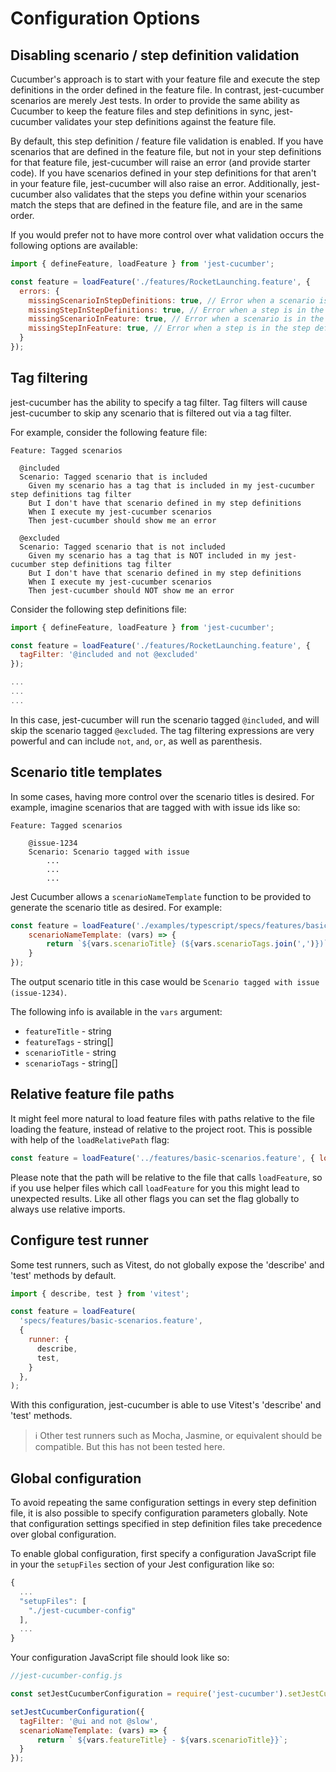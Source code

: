 # Configuration Options

## Disabling scenario / step definition validation

Cucumber's approach is to start with your feature file and execute the step definitions in the order defined in the feature file. In contrast, jest-cucumber scenarios are merely Jest tests. In order to provide the same ability as Cucumber to keep the feature files and step definitions in sync, jest-cucumber validates your step definitions against the feature file.

By default, this step definition / feature file validation is enabled. If you have scenarios that are defined in the feature file, but not in your step definitions for that feature file, jest-cucumber will raise an error (and provide starter code). If you have scenarios defined in your step definitions for that aren't in your feature file, jest-cucumber will also raise an error. Additionally, jest-cucumber also validates that the steps you define within your scenarios match the steps that are defined in the feature file, and are in the same order. 

If you would prefer not to have more control over what validation occurs the following options are available:

```javascript
import { defineFeature, loadFeature } from 'jest-cucumber';

const feature = loadFeature('./features/RocketLaunching.feature', {
  errors: {
    missingScenarioInStepDefinitions: true, // Error when a scenario is in the feature file, but not in the step definition
    missingStepInStepDefinitions: true, // Error when a step is in the feature file, but not in the step definitions
    missingScenarioInFeature: true, // Error when a scenario is in the step definitions, but not in the feature
    missingStepInFeature: true, // Error when a step is in the step definitions, but not in the feature
  }
});
```

## Tag filtering

jest-cucumber has the ability to specify a tag filter. Tag filters will cause jest-cucumber to skip any scenario that is filtered out via a tag filter.

For example, consider the following feature file:

```gherkin
Feature: Tagged scenarios

  @included
  Scenario: Tagged scenario that is included
    Given my scenario has a tag that is included in my jest-cucumber step definitions tag filter
    But I don't have that scenario defined in my step definitions
    When I execute my jest-cucumber scenarios
    Then jest-cucumber should show me an error
  
  @excluded
  Scenario: Tagged scenario that is not included
    Given my scenario has a tag that is NOT included in my jest-cucumber step definitions tag filter
    But I don't have that scenario defined in my step definitions
    When I execute my jest-cucumber scenarios
    Then jest-cucumber should NOT show me an error
```

Consider the following step definitions file:

```javascript
import { defineFeature, loadFeature } from 'jest-cucumber';

const feature = loadFeature('./features/RocketLaunching.feature', {
  tagFilter: '@included and not @excluded'
});

...
...
...
```

In this case, jest-cucumber will run the scenario tagged `@included`, and will skip the scenario tagged `@excluded`. The tag filtering expressions are very powerful and can include `not`, `and`, `or`, as well as parenthesis.

## Scenario title templates

In some cases, having more control over the scenario titles is desired. For example, imagine scenarios that are tagged with with issue ids like so:

```
Feature: Tagged scenarios

    @issue-1234
    Scenario: Scenario tagged with issue
        ...
        ...
        ...        
```

Jest Cucumber allows a `scenarioNameTemplate` function to be provided to generate the scenario title as desired. For example:

```javascript
const feature = loadFeature('./examples/typescript/specs/features/basic-scenarios.feature', {
    scenarioNameTemplate: (vars) => {
        return `${vars.scenarioTitle} (${vars.scenarioTags.join(',')})`;
    }
});
```

The output scenario title in this case would be `Scenario tagged with issue (issue-1234)`.

The following info is available in the `vars` argument:

* `featureTitle` - string
* `featureTags` - string[]
* `scenarioTitle` - string
* `scenarioTags` - string[]

## Relative feature file paths

It might feel more natural to load feature files with paths relative to the file loading the feature, instead of relative to the project root. This is possible with help of the `loadRelativePath` flag:

```javascript
const feature = loadFeature('../features/basic-scenarios.feature', { loadRelativePath: true });
```

Please note that the path will be relative to the file that calls `loadFeature`, so if you use helper files which call `loadFeature` for you this might lead to unexpected results.
Like all other flags you can set the flag globally to always use relative imports.

## Configure test runner

Some test runners, such as Vitest, do not globally expose the 'describe' and 'test' methods by default.

```javascript
import { describe, test } from 'vitest';

const feature = loadFeature(
  'specs/features/basic-scenarios.feature',
  {
    runner: {
      describe,
      test,
    }
  },
);
```

With this configuration, jest-cucumber is able to use Vitest's 'describe' and 'test' methods.

> ℹ️ Other test runners such as Mocha, Jasmine, or equivalent should be compatible. But this has not been tested here.

## Global configuration

To avoid repeating the same configuration settings in every step definition file, it is also possible to specify configuration parameters globally. Note that configuration settings specified in step definition files take precedence over global configuration.

To enable global configuration, first specify a configuration JavaScript file in your the `setupFiles` section of your Jest configuration like so:

```javascript
{
  ...
  "setupFiles": [
    "./jest-cucumber-config"
  ],
  ...
}
```

Your configuration JavaScript file should look like so:

```javascript
//jest-cucumber-config.js

const setJestCucumberConfiguration = require('jest-cucumber').setJestCucumberConfiguration;

setJestCucumberConfiguration({
  tagFilter: '@ui and not @slow',
  scenarioNameTemplate: (vars) => {
      return ` ${vars.featureTitle} - ${vars.scenarioTitle}}`;
  }
});
```
